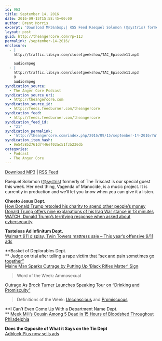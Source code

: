 ```yaml
---
id: 963
title: September 14, 2016
date: 2016-09-15T15:58:45+00:00
author: Brent Morris
excerpt: 'Download MP3&nbsp;| RSS Feed Raequel Solomon (@systris) formerly of The Triscast is our special guest this week. Her next thing, Vagenda of Manocide, is a music project. It is currently in production and we&rsquo;ll let you know when you can give it a listen. Cheeto Jesus Dept. How Donald Trump retooled his charity to spend &hellip; <a href="http://theangercore.com/index.php/2016/09/15/september-14-2016/">Continue reading<span> "September 14, 2016"</span></a>'
layout: post
guid: http://theangercore.com/?p=113
permalink: /september-14-2016/
enclosure:
  - |
    http://traffic.libsyn.com/closetgeekshow/TAC_Episode11.mp3
    
    audio/mpeg
  - |
    http://traffic.libsyn.com/closetgeekshow/TAC_Episode11.mp3
    0
    audio/mpeg
syndication_source:
  - The Anger Core Podcast
syndication_source_uri:
  - http://theangercore.com
syndication_source_id:
  - http://feeds.feedburner.com/theangercore
syndication_feed:
  - http://feeds.feedburner.com/theangercore
syndication_feed_id:
  - "21"
syndication_permalink:
  - 'http://theangercore.com/index.php/2016/09/15/september-14-2016/?utm_source=rss&amp;utm_medium=rss'
syndication_item_hash:
  - 9e5458b2761d7446ef02ac51f3b230db
categories:
  - Podcast
  - The Anger Core
---
```

[Download MP3](http://traffic.libsyn.com/closetgeekshow/TAC_Episode11.mp3?utm_source=rss&utm_medium=rss) | [RSS Feed](http://feeds.feedburner.com/theangercore?utm_source=rss&utm_medium=rss)

Raequel Solomon ([@systris](https://twitter.com/systris?utm_source=rss&utm_medium=rss)) formerly of The Triscast is our special guest this week. Her next thing, Vagenda of Manocide, is a music project. It is currently in production and we&#8217;ll let you know when you can give it a listen.

<span style="font-weight: 400;"><strong>Cheeto Jesus Dept.</strong><br /> </span>[<span style="font-weight: 400;">How Donald Trump retooled his charity to spend other people’s money<br /> </span>](https://www.washingtonpost.com/politics/how-donald-trump-retooled-his-charity-to-spend-other-peoples-money/2016/09/10/da8cce64-75df-11e6-8149-b8d05321db62_story.html?utm_source=rss&utm_medium=rss)[<span style="font-weight: 400;">Donald Trump offers nine explanations of his Iraq War stance in 13 minutes<br /> </span>](https://www.thestar.com/news/world/2016/09/08/donald-trump-offers-nine-explanations-of-his-iraq-war-stance-in-13-minutes.html?utm_source=rss&utm_medium=rss)[<span style="font-weight: 400;">WATCH: Donald Trump’s terrifying response when asked about cybersecurity</span>](http://www.newstatesman.com/politics/media/2016/09/watch-donald-trump-s-terrifying-response-when-asked-about-cybersecurity?utm_source=rss&utm_medium=rss)

<span style="font-weight: 400;"><strong>Tasteless Ad Infinitum Dept.</strong><br /> </span>[<span style="font-weight: 400;">Walmart 911 display, Twin Towers mattress sale &#8211; This year&#8217;s offensive 9/11 ads</span>](http://www.cnn.com/2016/09/09/us/911-offensive-commercials-trnd/?utm_source=rss&utm_medium=rss)

**Basket of Deplorables Dept.  
** [<span style="font-weight: 400;">Judge on trial after telling a rape victim that “sex and pain sometimes go together&#8221;<br /> </span>](https://mic.com/articles/153538/canadian-judge-told-alleged-rape-victim-sex-and-pain-sometimes-go-together?utm_source=rss&utm_medium=rss)[<span style="font-weight: 400;">Maine Man Sparks Outrage by Putting Up &#8216;Black Rifles Matter&#8217; Sign</span>](http://www.complex.com/life/2016/09/maine-man-sparks-outrage-putting-up-black-rifles-matter-sign?utm_source=rss&utm_medium=rss)

> Word of the Week: Ammosexual

[<span style="font-weight: 400;">Outrage As Brock Turner Launches Speaking Tour on &#8220;Drinking and Promiscuity&#8221;</span>](http://countercurrentnews.com/2016/09/push-stop-brock-turner-launching-speaking-tour/?utm_source=rss&utm_medium=rss)

> Definitions of the Week: [Unconscious](http://www.dictionary.com/browse/unconscious?s=t&utm_source=rss&utm_medium=rss) and [Promiscuous](http://www.dictionary.com/browse/promiscuous?s=t&utm_source=rss&utm_medium=rss)

**I Can’t Even Come Up With a Department Name Dept.  
** [<span style="font-weight: 400;">Meek Mill&#8217;s Cousin Among 5 Dead in 15 Hours of Bloodshed Throughout Philadelphia</span>](http://www.nbcphiladelphia.com/news/local/Violent-Day-Philadelphia-Shootings-Stabbing-Homicide-Killed-393408461.html?_osource=SocialFlowFB_PHBrand&utm_source=rss&utm_medium=rss)

<span style="font-weight: 400;"><strong>Does the Opposite of What it Says on the Tin Dept</strong><br /> </span>[<span style="font-weight: 400;">Adblock Plus now sells ads</span>](http://www.theverge.com/2016/9/13/12890050/adblock-plus-now-sells-ads?utm_source=rss&utm_medium=rss)

&nbsp;